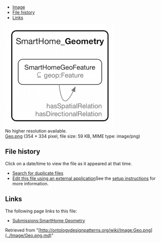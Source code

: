 * [Image](../Image/Geo.png.md#file)
* [File history](../Image/Geo.png.md#filehistory)
* [Links](../Image/Geo.png.md#filelinks)

[![Image:Geo.png](../images/c/c9/Geo.png)](../images/c/c9/Geo.png)  
No higher resolution available.  
[Geo.png](../images/c/c9/Geo.png)‎ (354 × 334 pixel, file size: 59 KB, MIME type: image/png)

## File history

Click on a date/time to view the file as it appeared at that time.



  
* [Search for duplicate files](http://ontologydesignpatterns.org/wiki/Special:FileDuplicateSearch/Geo.png "Special:FileDuplicateSearch/Geo.png")
* [Edit this file using an external application](http://ontologydesignpatterns.org/wiki/index.php?title=Image:Geo.png&action=edit&externaledit=true&mode=file "Image:Geo.png")See the [setup instructions](http://www.mediawiki.org/wiki/Manual:External_editors "http://www.mediawiki.org/wiki/Manual:External_editors") for more information.

## Links



The following page links to this file:


* [Submissions:SmartHome Geometry](../Submissions/SmartHome_Geometry.md "Submissions:SmartHome Geometry")


Retrieved from "[http://ontologydesignpatterns.org/wiki/Image:Geo.png](../Image/Geo.png.md)"